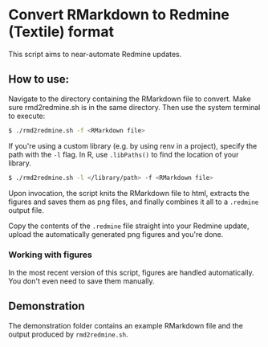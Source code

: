 # Convert RMarkdown  to Redmine (Textile) format

This script aims to near-automate Redmine updates.


## How to use:

Navigate to the directory containing the RMarkdown file to convert. Make sure rmd2redmine.sh is in the same directory. Then use the system terminal to execute:

```bash
$ ./rmd2redmine.sh -f <RMarkdown file>
```

If you're using a custom library (e.g. by using renv in a project), specify the path with the `-l` flag. In R, use `.libPaths()` to find the location of your library.

```bash
$ ./rmd2redmine.sh -l </library/path> -f <RMarkdown file>
```

Upon invocation, the script knits the RMarkdown file to html, extracts the figures and saves them as png files, and finally combines it all to a `.redmine` output file.

Copy the contents of the `.redmine` file straight into your Redmine update, upload the automatically generated png figures and you're done.

### Working with figures

In the most recent version of this script, figures are handled automatically. You don't even need to save them manually.


## Demonstration

The demonstration folder contains an example RMarkdown file and the output produced by `rmd2redmine.sh`.
